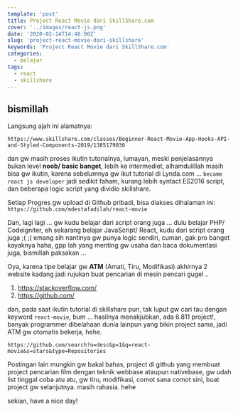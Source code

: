 ```yaml
---
template: 'post'
title: Project React Movie dari SkillShare.com
cover: '../images/react-js.png'
date: '2020-02-14T14:40:00Z'
slug: 'project-react-movie-dari-skillshare'
keywords: 'Project React Movie dari SkillShare.com'
categories:
  - belajar
tags:
  - react
  - skillshare
---
```


## bismillah

Langsung ajah ini alamatnya:

`https://www.skillshare.com/classes/Beginner-React-Movie-App-Hooks-API-and-Styled-Components-2019/1385179036`

dan gw masih proses ikutin tutorialnya, lumayan, meski penjelasannya bukan level **noob/ basic banget**, lebih ke intermediet, alhamdulillah masih bisa gw ikutin, karena sebelumnya gw ikut tutorial di Lynda.com ... `became react js developer` jadi sedikit faham, kurang lebih syntact ES2016 script, dan beberapa logic script yang dividio skillshare. 

Setiap Progres gw upload di Github pribadi, bisa diakses dihalaman ini:
`https://github.com/mdestafadilah/react-movie`

Dan, lagi lagi ... gw kudu belajar dari script orang juga ... dulu belajar PHP/ Codeigniter, eh sekarang belajar JavaScript/ React, kudu dari script orang juga ;( ;( emang sih nantinya gw punya logic sendiri, cuman, gak pro banget kayaknya haha, gpp lah yang menting gw usaha dan baca dokumentasi juga, bismillah paksakan ...

Oya, karena tipe belajar gw **ATM** (Amati, Tiru, Modifikasi) akhirnya 2 website kadang jadi rujukan buat pencarian di mesin pencari gugel ..

1. https://stackoverflow.com/
2. https://github.com/

dan, pada saat ikutin tutorial di skillshare pun, tak luput gw cari tau dengan keyword `react-movie`, bum ... hasilnya menakjubkan, ada 6.811 project!, banyak programmer dibelahaan dunia lainpun yang bikin project sama, jadi ATM gw otomatis bekerja, hehe.

`https://github.com/search?o=desc&p=1&q=react-movie&s=stars&type=Repositories`

Postingan lain mungkin gw bakal bahas, project di github yang membuat project pencarian film dengan teknik webbase ataupun nativebase, gw udah list tinggal coba atu atu, gw tiru, modifikasi, comot sana comot sini, buat project gw selanjutnya. masih rahasia. hehe

sekian, have a nice day!